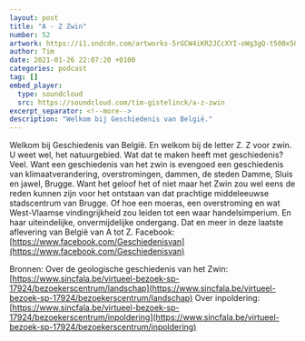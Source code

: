 ```yaml
---
layout: post
title: "A - Z Zwin"
number: 52
artwork: https://i1.sndcdn.com/artworks-5rGCW4iKR2JCcXYI-oWg3gQ-t500x500.jpg
author: Tim
date: 2021-01-26 22:07:20 +0100
categories: podcast
tag: []
embed_player:
  type: soundcloud
  src: https://soundcloud.com/tim-gistelinck/a-z-zwin
excerpt_separator: <!--more-->
description: "Welkom bij Geschiedenis van België."
---
```

Welkom bij Geschiedenis van België. En welkom bij de letter Z. Z voor zwin. U weet wel, het natuurgebied. Wat dat te maken heeft met geschiedenis? Veel. Want een geschiedenis van het zwin is evengoed een geschiedenis van klimaatverandering, overstromingen, dammen, de steden Damme, Sluis en jawel, Brugge. Want het geloof het of niet maar het Zwin zou wel eens de reden kunnen zijn voor het ontstaan van dat prachtige middeleeuwse stadscentrum van Brugge. Of hoe een moeras, een overstroming en wat West-Vlaamse vindingrijkheid zou leiden tot een waar handelsimperium. En haar uiteindelijke, onvermijdelijke ondergang. Dat en meer in deze laatste aflevering van België van A tot Z.
Facebook: [https://www.facebook.com/Geschiedenisvan](https://www.facebook.com/Geschiedenisvan)

Bronnen:
Over de geologische geschiedenis van het Zwin: [https://www.sincfala.be/virtueel-bezoek-sp-17924/bezoekerscentrum/landschap](https://www.sincfala.be/virtueel-bezoek-sp-17924/bezoekerscentrum/landschap)
Over inpoldering: [https://www.sincfala.be/virtueel-bezoek-sp-17924/bezoekerscentrum/inpoldering](https://www.sincfala.be/virtueel-bezoek-sp-17924/bezoekerscentrum/inpoldering)